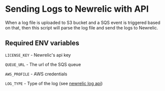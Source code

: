 # Sending Logs to Newrelic with API
When a log file is uploaded to S3 bucket and a SQS event is triggered based on that, then this script will parse the log file and send the logs to Newrelic.

## Required ENV variables
`LICENSE_KEY` - Newrelic's api key

`QUEUE_URL` - The url of the SQS queue

`AWS_PROFILE` - AWS credentials

`LOG_TYPE` - Type of the log (see [newrelic log api](https://docs.newrelic.com/docs/logs/log-api/introduction-log-api/#json-content))
